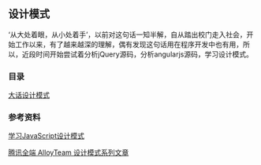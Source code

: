 ## 设计模式

‘从大处着眼，从小处着手’，以前对这句话一知半解，自从踏出校门走入社会，开始工作以来，有了越来越深的理解，偶有发现这句话用在程序开发中也有用，所以，近段时间开始尝试着分析jQuery源码，分析angularjs源码，学习设计模式。


### 目录

[大话设计模式](https://github.com/lvzhenbang/article/blob/master/design-pattern/introduce.md)



### 参考资料

[学习JavaScript设计模式](https://addyosmani.com/resources/essentialjsdesignpatterns/book/)

[腾讯全端 AlloyTeam 设计模式系列文章](http://www.alloyteam.com/2012/10/common-javascript-design-patterns/)